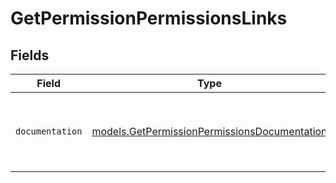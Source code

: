 # GetPermissionPermissionsLinks


## Fields

| Field                                                                                              | Type                                                                                               | Required                                                                                           | Description                                                                                        |
| -------------------------------------------------------------------------------------------------- | -------------------------------------------------------------------------------------------------- | -------------------------------------------------------------------------------------------------- | -------------------------------------------------------------------------------------------------- |
| `documentation`                                                                                    | [models.GetPermissionPermissionsDocumentation](../models/getpermissionpermissionsdocumentation.md) | :heavy_check_mark:                                                                                 | The URL to the generic Mollie API error handling guide.                                            |